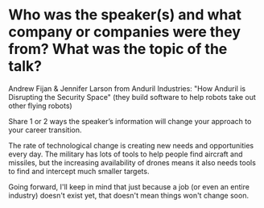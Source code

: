 # Who was the speaker(s) and what company or companies were they from? What was the topic of the talk?

Andrew Fijan & Jennifer Larson from Anduril Industries: "How Anduril is Disrupting the Security Space" (they build software to help robots take out other flying robots)

Share 1 or 2 ways the speaker’s information will change your approach to your career transition.

The rate of technological change is creating new needs and opportunities every day. The military has lots of tools to help people find aircraft and missiles, but the increasing availability of drones means it also needs tools to find and intercept much smaller targets.

Going forward, I'll keep in mind that just because a job (or even an entire industry) doesn't exist yet, that doesn't mean things won't change soon.

